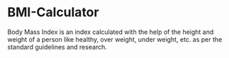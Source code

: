 # BMI-Calculator
Body Mass Index is an index calculated with the help of the height and weight of a person like healthy, over weight, under weight, etc. as per the standard guidelines and research.
